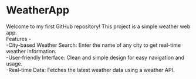 # WeatherApp
Welcome to my first GitHub repository! This project is a simple weather web app.
<br>
Features -
<br>
-City-based Weather Search: Enter the name of any city to get real-time weather information.
<br>
-User-friendly Interface: Clean and simple design for easy navigation and usage.
<br>
-Real-time Data: Fetches the latest weather data using a weather API.
